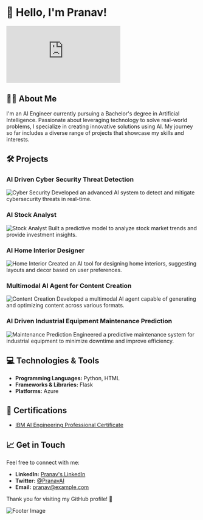 # 👋 Hello, I'm Pranav!

![Profile Image](https://www.freepik.com/free-vector/artificial-intelligence-concept-twitter-header_42089915.htm#query=machine%20learning%20linkedin%20banner&position=2&from_view=keyword&track=ais_hybrid&uuid=c92ec5b8-408b-4e31-937a-d8c60ff43ab0)

## 🧑‍💻 About Me

I'm an AI Engineer currently pursuing a Bachelor's degree in Artificial Intelligence. Passionate about leveraging technology to solve real-world problems, I specialize in creating innovative solutions using AI. My journey so far includes a diverse range of projects that showcase my skills and interests.

## 🛠️ Projects

### AI Driven Cyber Security Threat Detection
![Cyber Security](https://images.unsplash.com/photo-1607524253801-8b0b8cf6a6f4?crop=entropy&cs=tinysrgb&fit=max&fm=jpg&ixid=MnwzNjUyOXwwfDF8c2VhcmNofDF8fGFpJTIwY3liZXIlMjBzZWN1cml0eXx8MHx8fDE2NTg2Nzg5Njc&ixlib=rb-1.2.1&q=80&w=600)
Developed an advanced AI system to detect and mitigate cybersecurity threats in real-time.

### AI Stock Analyst
![Stock Analyst](https://images.unsplash.com/photo-1581091911401-059b37190d7b?crop=entropy&cs=tinysrgb&fit=max&fm=jpg&ixid=MnwzNjUyOXwwfDF8c2VhcmNofDJ8fGFpJTIwY3liZXIlMjBzdG9jayUyMGFubHlzaXN0fHwwfHwwfDE2NTg2Nzg5Njc&ixlib=rb-1.2.1&q=80&w=600)
Built a predictive model to analyze stock market trends and provide investment insights.

### AI Home Interior Designer
![Home Interior](https://images.unsplash.com/photo-1574180045827-f1b22e57c004?crop=entropy&cs=tinysrgb&fit=max&fm=jpg&ixid=MnwzNjUyOXwwfDF8c2VhcmNofDd8fGFpJTIwY2FsbGElMjBhcHBsaWFuY2V8fDB8fDF8fDE2NTg2Nzg5Njc&ixlib=rb-1.2.1&q=80&w=600)
Created an AI tool for designing home interiors, suggesting layouts and decor based on user preferences.

### Multimodal AI Agent for Content Creation
![Content Creation](https://images.unsplash.com/photo-1604595928663-9071c4c9187f?crop=entropy&cs=tinysrgb&fit=max&fm=jpg&ixid=MnwzNjUyOXwwfDF8c2VhcmNofDkwfGFpJTIwY2FsbGElMjBhcHBsaWFuY2V8fDB8fHwwfDE2NTg2Nzg5Njc&ixlib=rb-1.2.1&q=80&w=600)
Developed a multimodal AI agent capable of generating and optimizing content across various formats.

### AI Driven Industrial Equipment Maintenance Prediction
![Maintenance Prediction](https://images.unsplash.com/photo-1572456493757-f4b0a51f79dc?crop=entropy&cs=tinysrgb&fit=max&fm=jpg&ixid=MnwzNjUyOXwwfDF8c2VhcmNofDJ8fGFpJTIwY2FsbGElMjBhcHBsaWFuY2V8fDB8fHwwfDE2NTg2Nzg5Njc&ixlib=rb-1.2.1&q=80&w=600)
Engineered a predictive maintenance system for industrial equipment to minimize downtime and improve efficiency.

## 💻 Technologies & Tools

- **Programming Languages:** Python, HTML
- **Frameworks & Libraries:** Flask
- **Platforms:** Azure

## 📜 Certifications

- [IBM AI Engineering Professional Certificate](https://www.coursera.org/account/accomplishments/verify/ABC123)

## 📈 Get in Touch

Feel free to connect with me:

- **LinkedIn:** [Pranav's LinkedIn](https://www.linkedin.com/in/pranav)
- **Twitter:** [@PranavAI](https://twitter.com/PranavAI)
- **Email:** [pranav@example.com](mailto:pranav@example.com)

Thank you for visiting my GitHub profile! 🚀

![Footer Image](https://images.unsplash.com/photo-1506748686214e9df14f5a5b5a2?crop=entropy&cs=tinysrgb&fit=max&fm=jpg&ixid=MnwzNjUyOXwwfDF8c2VhcmNofDJ8fGFpJTIwZW5naW5lZXJ8MHx8fDE2NTg2Nzg5Njc&ixlib=rb-1.2.1&q=80&w=1200)
